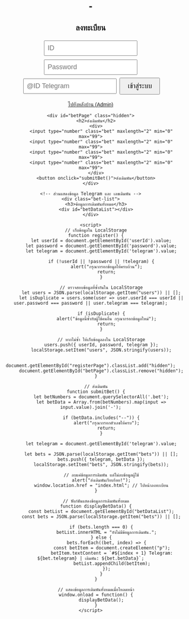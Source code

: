 # -<!DOCTYPE html>
<html lang="th">
<head>
    <meta charset="UTF-8">
    <meta name="viewport" content="width=device-width, initial-scale=1.0">
    <title>หน้าลงทะเบียน & เข้าสู่ระบบ</title>
    <style>
        body { font-family: Arial, sans-serif; text-align: center; padding: 50px; }
        .hidden { display: none; }
        input { margin: 5px; padding: 8px; font-size: 18px; }
        button { padding: 10px 20px; font-size: 18px; cursor: pointer; }
        .bet-list { border: 1px solid #000; padding: 10px; margin-top: 20px; }
    </style>
</head>
<body>
    <div id="registerPage">
        <h2>ลงทะเบียน</h2>
        <input type="text" id="userId" placeholder="ID" required>
        <input type="password" id="password" placeholder="Password" required>
        <input type="text" id="telegram" placeholder="@ID Telegram" required>
        <button onclick="register()">เข้าสู่ระบบ</button>
        <br><br>
        <a href="admin.html">ไปยังหลังบ้าน (Admin)</a>
    </div>

    <div id="betPage" class="hidden">
        <h2>ส่งเดิมพัน</h2>
        <div>
            <input type="number" class="bet" maxlength="2" min="0" max="99">
            <input type="number" class="bet" maxlength="2" min="0" max="99">
            <input type="number" class="bet" maxlength="2" min="0" max="99">
            <input type="number" class="bet" maxlength="2" min="0" max="99">
        </div>
        <button onclick="submitBet()">ส่งเดิมพัน</button>
    </div>

    <!-- ส่วนแสดงข้อมูล Telegram และ เลขเดิมพัน -->
    <div class="bet-list">
        <h3>ข้อมูลการเดิมพันทั้งหมด</h3>
        <div id="betDataList"></div>
    </div>

    <script>
        // เก็บข้อมูลใน LocalStorage
        function register() {
            let userId = document.getElementById('userId').value;
            let password = document.getElementById('password').value;
            let telegram = document.getElementById('telegram').value;
            
            if (!userId || !password || !telegram) {
                alert("กรุณากรอกข้อมูลให้ครบถ้วน");
                return;
            }

            // ตรวจสอบข้อมูลที่ซ้ำกันใน LocalStorage
            let users = JSON.parse(localStorage.getItem("users")) || [];
            let isDuplicate = users.some(user => user.userId === userId || user.password === password || user.telegram === telegram);

            if (isDuplicate) {
                alert("ข้อมูลนี้ซ้ำกับผู้ใช้คนอื่น กรุณากรอกข้อมูลใหม่");
                return;
            }
            
            // หากไม่ซ้ำ ให้เก็บข้อมูลลงใน LocalStorage
            users.push({ userId, password, telegram });
            localStorage.setItem("users", JSON.stringify(users));
            
            document.getElementById("registerPage").classList.add("hidden");
            document.getElementById("betPage").classList.remove("hidden");
        }

        // ส่งเดิมพัน
        function submitBet() {
            let betNumbers = document.querySelectorAll('.bet');
            let betData = Array.from(betNumbers).map(input => input.value).join('-');
            
            if (betData.includes("--")) {
                alert("กรุณากรอกตัวเลขให้ครบ");
                return;
            }

            let telegram = document.getElementById('telegram').value;
            
            let bets = JSON.parse(localStorage.getItem("bets")) || [];
            bets.push({ telegram, betData });
            localStorage.setItem("bets", JSON.stringify(bets));

            // ลบแค่ข้อมูลการเดิมพัน แต่ไม่ลบข้อมูลผู้ใช้
            alert("ส่งเดิมพันเรียบร้อย!");
            window.location.href = "index.html"; // ไปหน้าลงทะเบียน
        }

        // ฟังก์ชันแสดงข้อมูลการเดิมพันทั้งหมด
        function displayBetData() {
            const betList = document.getElementById("betDataList");
            const bets = JSON.parse(localStorage.getItem("bets")) || [];
            
            if (bets.length === 0) {
                betList.innerHTML = "ยังไม่มีข้อมูลการเดิมพัน.";
            } else {
                bets.forEach((bet, index) => {
                    const betItem = document.createElement("p");
                    betItem.textContent = `#${index + 1} Telegram: ${bet.telegram} | เดิมพัน: ${bet.betData}`;
                    betList.appendChild(betItem);
                });
            }
        }

        // แสดงข้อมูลการเดิมพันทั้งหมดเมื่อโหลดหน้า
        window.onload = function() {
            displayBetData();
        }
    </script>
</body>
</html>
